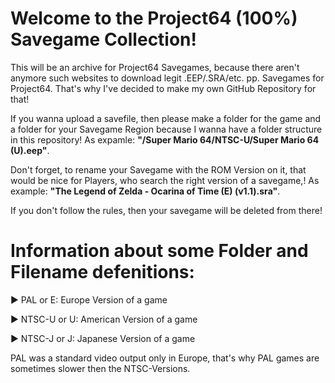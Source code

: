 # Welcome to the Project64 (100%) Savegame Collection!

This will be an archive for Project64 Savegames, because there aren't anymore such websites to download legit .EEP/.SRA/etc. pp. Savegames for Project64.
That's why I've decided to make my own GitHub Repository for that!

If you wanna upload a savefile, then please make a folder for the game and a folder for your Savegame Region because I wanna have a folder structure in this repository! As expamle: **"/Super Mario 64/NTSC-U/Super Mario 64 (U).eep"**.

Don't forget, to rename your Savegame with the ROM Version on it, that would be nice for Players, who search the right version of a savegame,! As example: **"The Legend of Zelda - Ocarina of Time (E) (v1.1).sra"**.

If you don't follow the rules, then your savegame will be deleted from there!

# Information about some Folder and Filename defenitions:

► PAL or E: Europe Version of a game

► NTSC-U or U: American Version of a game

► NTSC-J or J: Japanese Version of a game

PAL was a standard video output only in Europe, that's why PAL games are sometimes slower then the NTSC-Versions.
